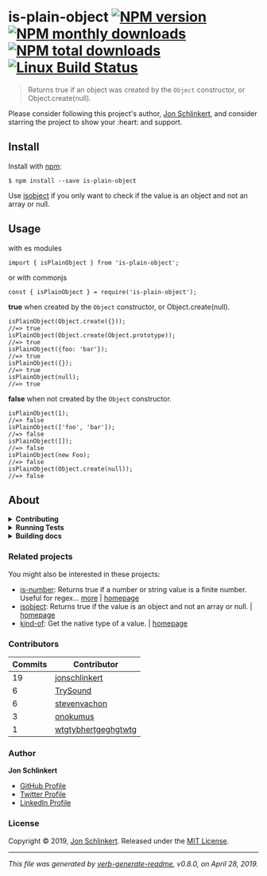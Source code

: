 <h1 id="is-plain-object-%21npm-version-%21npm-monthly-downloads-%21npm-total-downloads-%21linux-build-status">is-plain-object <a href="https://www.npmjs.com/package/is-plain-object"><img src="https://img.shields.io/npm/v/is-plain-object.svg?style=flat" alt="NPM version" /></a> <a href="https://npmjs.org/package/is-plain-object"><img src="https://img.shields.io/npm/dm/is-plain-object.svg?style=flat" alt="NPM monthly downloads" /></a> <a href="https://npmjs.org/package/is-plain-object"><img src="https://img.shields.io/npm/dt/is-plain-object.svg?style=flat" alt="NPM total downloads" /></a> <a href="https://travis-ci.org/jonschlinkert/is-plain-object"><img src="https://img.shields.io/travis/jonschlinkert/is-plain-object.svg?style=flat&amp;label=Travis" alt="Linux Build Status" /></a></h1>

<blockquote>
  <p>Returns true if an object was created by the <code>Object</code> constructor, or Object.create(null).</p>
</blockquote>

<p>Please consider following this project's author, <a href="https://github.com/jonschlinkert">Jon Schlinkert</a>, and consider starring the project to show your :heart: and support.</p>

<h2 id="install">Install</h2>

<p>Install with <a href="https://www.npmjs.com/">npm</a>:</p>

<pre><code class="sh">$ npm install --save is-plain-object
</code></pre>

<p>Use <a href="https://github.com/jonschlinkert/isobject">isobject</a> if you only want to check if the value is an object and not an array or null.</p>

<h2 id="usage">Usage</h2>

<p>with es modules</p>

<pre><code class="js">import { isPlainObject } from 'is-plain-object';
</code></pre>

<p>or with commonjs</p>

<pre><code class="js">const { isPlainObject } = require('is-plain-object');
</code></pre>

<p><strong>true</strong> when created by the <code>Object</code> constructor, or Object.create(null).</p>

<pre><code class="js">isPlainObject(Object.create({}));
//=&gt; true
isPlainObject(Object.create(Object.prototype));
//=&gt; true
isPlainObject({foo: 'bar'});
//=&gt; true
isPlainObject({});
//=&gt; true
isPlainObject(null);
//=&gt; true
</code></pre>

<p><strong>false</strong> when not created by the <code>Object</code> constructor.</p>

<pre><code class="js">isPlainObject(1);
//=&gt; false
isPlainObject(['foo', 'bar']);
//=&gt; false
isPlainObject([]);
//=&gt; false
isPlainObject(new Foo);
//=&gt; false
isPlainObject(Object.create(null));
//=&gt; false
</code></pre>

<h2 id="about">About</h2>

<details>
<summary><strong>Contributing</strong></summary>

Pull requests and stars are always welcome. For bugs and feature requests, [please create an issue](../../issues/new).

</details>

<details>
<summary><strong>Running Tests</strong></summary>

Running and reviewing unit tests is a great way to get familiarized with a library and its API. You can install dependencies and run tests with the following command:

```sh
$ npm install && npm test
```

</details>

<details>
<summary><strong>Building docs</strong></summary>

_(This project's readme.md is generated by [verb](https://github.com/verbose/verb-generate-readme), please don't edit the readme directly. Any changes to the readme must be made in the [.verb.md](.verb.md) readme template.)_

To generate the readme, run the following command:

```sh
$ npm install -g verbose/verb#dev verb-generate-readme && verb
```

</details>

<h3 id="related-projects">Related projects</h3>

<p>You might also be interested in these projects:</p>

<ul>
<li><a href="https://www.npmjs.com/package/is-number">is-number</a>: Returns true if a number or string value is a finite number. Useful for regex… <a href="https://github.com/jonschlinkert/is-number">more</a> | <a href="https://github.com/jonschlinkert/is-number" title="Returns true if a number or string value is a finite number. Useful for regex matches, parsing, user input, etc.">homepage</a></li>
<li><a href="https://www.npmjs.com/package/isobject">isobject</a>: Returns true if the value is an object and not an array or null. | <a href="https://github.com/jonschlinkert/isobject" title="Returns true if the value is an object and not an array or null.">homepage</a></li>
<li><a href="https://www.npmjs.com/package/kind-of">kind-of</a>: Get the native type of a value. | <a href="https://github.com/jonschlinkert/kind-of" title="Get the native type of a value.">homepage</a></li>
</ul>

<h3 id="contributors">Contributors</h3>

<table>
<thead>
<tr>
  <th><strong>Commits</strong></th>
  <th><strong>Contributor</strong></th>
</tr>
</thead>
<tbody>
<tr>
  <td>19</td>
  <td><a href="https://github.com/jonschlinkert">jonschlinkert</a></td>
</tr>
<tr>
  <td>6</td>
  <td><a href="https://github.com/TrySound">TrySound</a></td>
</tr>
<tr>
  <td>6</td>
  <td><a href="https://github.com/stevenvachon">stevenvachon</a></td>
</tr>
<tr>
  <td>3</td>
  <td><a href="https://github.com/onokumus">onokumus</a></td>
</tr>
<tr>
  <td>1</td>
  <td><a href="https://github.com/wtgtybhertgeghgtwtg">wtgtybhertgeghgtwtg</a></td>
</tr>
</tbody>
</table>

<h3 id="author">Author</h3>

<p><strong>Jon Schlinkert</strong></p>

<ul>
<li><a href="https://github.com/jonschlinkert">GitHub Profile</a></li>
<li><a href="https://twitter.com/jonschlinkert">Twitter Profile</a></li>
<li><a href="https://linkedin.com/in/jonschlinkert">LinkedIn Profile</a></li>
</ul>

<h3 id="license">License</h3>

<p>Copyright © 2019, <a href="https://github.com/jonschlinkert">Jon Schlinkert</a>.
Released under the <a href="LICENSE">MIT License</a>.</p>

<hr />

<p><em>This file was generated by <a href="https://github.com/verbose/verb-generate-readme">verb-generate-readme</a>, v0.8.0, on April 28, 2019.</em></p>
